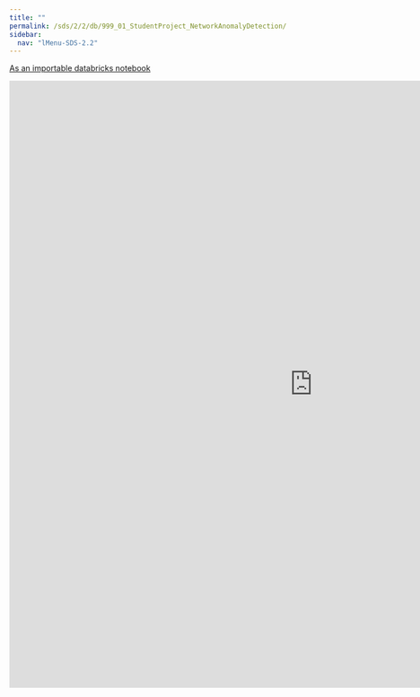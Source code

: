```yaml
---
title: ""
permalink: /sds/2/2/db/999_01_StudentProject_NetworkAnomalyDetection/
sidebar:
  nav: "lMenu-SDS-2.2"
---
```


[As an importable databricks notebook](https://lamastex.github.io/scalable-data-science/sds/2/2/db/999_01_StudentProject_NetworkAnomalyDetection.html)

<iframe src="https://lamastex.github.io/scalable-data-science/sds/2/2/db/999_01_StudentProject_NetworkAnomalyDetection" width="1080" height="1080" frameborder="0"></iframe>
